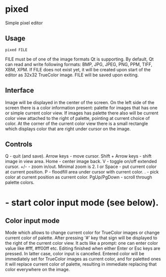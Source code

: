 pixed
=====

Simple pixel editor

Usage
-----
	pixed FILE

FILE must be of one of the image formats Qt is supporting.
By default, Qt can read and write following formats: BMP, JPG, JPEG, PNG, PPM, TIFF, XBM, XPM.
If FILE does not exist yet, it will be created upon start of the editor as 32x32 TrueColor image.
FILE will be saved upon exiting.

Interface
---------
Image will be displayed in the center of the screen.
On the left side of the screen there is a color information present: palette for images that has one or simple current color view.
If images has palette there also will be current color view attached to the right of palette, pointing at current choice of color.
At the corner of the current color view there is a small rectangle which displays color that are right under cursor on the image.

Controls
--------
Q - quit (and save).
Arrow keys - move cursor.
Shift + Arrow keys - shift image in view area.
Home - center image back.
V - toggle on/off extended cursor.
+/- - zoom in/out. Minimal zoom is 2.
I or Space - put current color at current position.
P - floodfill area under cursor with current color.
. - pick color at current position as current color.
PgUp/PgDown - scroll through palette colors.
# - start color input mode (see below).

Color input mode
----------------
Mode which allows to change current color for TrueColor images or change current color of palette.
After pressing '#' key that sign will be displayed to the right of the current color view. It acts like a prompt: one can enter color value like #fff, #ff00ff etc.
Editing finished when either Enter or Esc keys are pressed. In latter case, color input is cancelled.
Entered color will be immediately set for TrueColor images as current color, and for paletted ones it will replace current color of palette, resulting in immediate replacing that color everywhere on the image.
